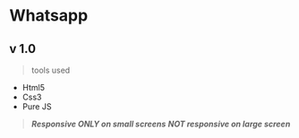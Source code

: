 # Whatsapp 
## v 1.0 
> tools used
 * Html5 
 * Css3 
 * Pure JS
 > ***Responsive ONLY on small screens***
 >  ***NOT responsive on large screen***
